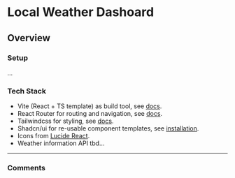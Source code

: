 # Local Weather Dashoard

## Overview

### Setup

...

### Tech Stack

- Vite (React + TS template) as build tool, see [docs](https://vitejs.dev/guide/ "Vite getting started").
- React Router for routing and navigation, see [docs](https://reactrouter.com/en/main/start/overview "React Router feature overview").
- Tailwindcss for styling, see [docs](https://tailwindcss.com/docs/installation "Get started with Tailwind CSS").
- Shadcn/ui for re-usable component templates, see [installation](https://ui.shadcn.com/docs/installation/vite "Vite + shadcn/ui installation").
- Icons from [Lucide React](https://lucide.dev/icons/ "Lucide React Icons").
- Weather information API tbd...

---

### Comments
